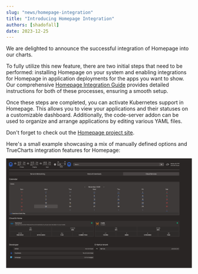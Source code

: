 ```yaml
---
slug: "news/homepage-integration"
title: "Introducing Homepage Integration"
authors: [shadofall]
date: 2023-12-25
---
```


We are delighted to announce the successful integration of Homepage into our charts.

To fully utilize this new feature, there are two initial steps that need to be performed: installing Homepage on your system and enabling integrations for Homepage in application deployments for the apps you want to show. Our comprehensive [Homepage Integration Guide](/charts/stable/homepage/hp-integration/) provides detailed instructions for both of these processes, ensuring a smooth setup.

Once these steps are completed, you can activate Kubernetes support in Homepage. This allows you to view your applications and their statuses on a customizable dashboard. Additionally, the code-server addon can be used to organize and arrange applications by editing various YAML files.

Don't forget to check out the [Homepage project site](https://gethomepage.dev).

Here's a small example showcasing a mix of manually defined options and TrueCharts integration features for Homepage:

![Homepage](./img/image.png)
